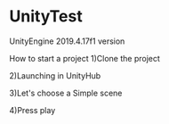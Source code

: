 # UnityTest
UnityEngine 2019.4.17f1 version


How to start a project
1)Clone the project

2)Launching in UnityHub

3)Let's choose a Simple scene

4)Press play
